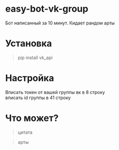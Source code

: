 # easy-bot-vk-group
Бот написанный за 10 минут. Кидает рандом арты
# Установка
> pip install vk_api

# Настройка
Вписать токен от вашей группы вк в 8 строку  
вписать id группы в 41 строку

# Что может?
 > цитата



> арты


